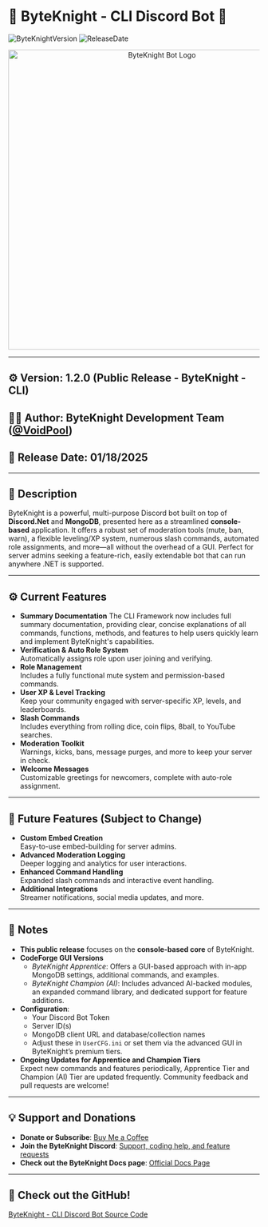 # 🤖 ByteKnight - CLI Discord Bot 🤖

![ByteKnightVersion](https://img.shields.io/badge/version-1.2.0-brightgreen)
![ReleaseDate](https://img.shields.io/badge/Release-01%2F18%2F2025-blue)
<div align="center">
    <img src="https://i.imgur.com/8wqpy2e.png" alt="ByteKnight Bot Logo" width="600"/>
</div>

---

## ⚙️ **Version**: 1.2.0 (Public Release - ByteKnight - CLI)  
## 👨‍💻 **Author**: ByteKnight Development Team ([@VoidPool](https://github.com/V0idpool))  

## 📅 **Release Date**: 01/18/2025  

---

## 📖 **Description**  
ByteKnight is a powerful, multi-purpose Discord bot built on top of **Discord.Net** and **MongoDB**, presented here as a streamlined **console-based** application. It offers a robust set of moderation tools (mute, ban, warn), a flexible leveling/XP system, numerous slash commands, automated role assignments, and more—all without the overhead of a GUI. Perfect for server admins seeking a feature-rich, easily extendable bot that can run anywhere .NET is supported.

---

## ⚙️ **Current Features**

- **Summary Documentation**
  The CLI Framework now includes full summary documentation,
  providing clear, concise explanations of all commands, functions,
  methods, and features to help users quickly learn and implement ByteKnight's capabilities.
- **Verification & Auto Role System**  
  Automatically assigns role upon user joining and verifying.
- **Role Management**  
  Includes a fully functional mute system and permission-based commands.
- **User XP & Level Tracking**  
  Keep your community engaged with server-specific XP, levels, and leaderboards.
- **Slash Commands**  
  Includes everything from rolling dice, coin flips, 8ball, to YouTube searches.
- **Moderation Toolkit**  
  Warnings, kicks, bans, message purges, and more to keep your server in check.
- **Welcome Messages**  
  Customizable greetings for newcomers, complete with auto-role assignment.

---

## 🔮 **Future Features (Subject to Change)**

- **Custom Embed Creation**  
  Easy-to-use embed-building for server admins.
- **Advanced Moderation Logging**  
  Deeper logging and analytics for user interactions.
- **Enhanced Command Handling**  
  Expanded slash commands and interactive event handling.
- **Additional Integrations**  
  Streamer notifications, social media updates, and more.

---

## 📌 **Notes**  

- **This public release** focuses on the **console-based core** of ByteKnight.
- **CodeForge GUI Versions**  
  - *ByteKnight Apprentice*: Offers a GUI-based approach with in-app MongoDB settings, additional commands, and examples.  
  - *ByteKnight Champion (AI)*: Includes advanced AI-backed modules, an expanded command library, and dedicated support for feature additions.  
- **Configuration**:
  - Your Discord Bot Token  
  - Server ID(s)  
  - MongoDB client URL and database/collection names  
  - Adjust these in `UserCFG.ini` or set them via the advanced GUI in ByteKnight’s premium tiers.
- **Ongoing Updates for Apprentice and Champion Tiers**  
  Expect new commands and features periodically, Apprentice Tier and Champion (AI) Tier are updated frequently. Community feedback and pull requests are welcome!

---

## 💡 **Support and Donations**  
- **Donate or Subscribe**: [Buy Me a Coffee](https://buymeacoffee.com/byteknight)
- **Join the ByteKnight Discord**: [Support, coding help, and feature requests](https://discord.gg/trm9qEzcuw)
- **Check out the ByteKnight Docs page**: [Official Docs Page](https://mycodeforge.com/docs)

---

## 📂 **Check out the GitHub!**  
[ByteKnight - CLI Discord Bot Source Code]([https://github.com/V0idpool/ByteKnightConsoleBot](https://github.com/V0idpool/ByteKnight_Console))
